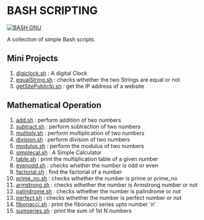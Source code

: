 
#            BASH SCRIPTING



[![BASH GNU](https://img.shields.io/badge/GNU-Bash-green)](https://www.gnu.org/software/bash/)


A collection of simple Bash scripts.



##  Mini Projects

1) [digiclock.sh](Scripts/MiniProjects/digiclock.sh) :  A digital Clock
2) [equalString.sh](Scripts/MiniProjects/equalString.sh) : checks wthether the two Strings are equal or not
3) [getSitePublicIp.sh](Scripts/MiniProjects/getSitePublicIp.sh) : get the IP address of a website

## Mathematical Operation

1) [add.sh](Scripts/Math/add.sh) :  perform addition of two numbers
2) [subtract.sh](Scripts/Math/subtract.sh) :  perform subtraction of two numbers
3) [multiply.sh](Scripts/Math/multiply.sh) : perform multiplication of two numbers
4) [division.sh](Scripts/Math/division.sh) : perform division of two numbers
5) [modulus.sh](Scripts/Math/modulus.sh) : perform the modulus of two numbers
6) [simplecal.sh](Scripts/Math/simplecal.sh) : A Simple Calculator
7) [table.sh](Scripts/Math/table.sh) : print the multiplication table of a given number
8) [evenodd.sh](Scripts/Math/evenodd.sh) : checks whether the number is odd or even
9) [factorial.sh](Scripts/Math/factorial.sh) : find the factorial of a number
10) [prime_no.sh](Scripts/Math/prime.sh) : checks wthether the number is prime or prime_no
11) [armstrong.sh](Scripts/Math/armstrong.sh) : checks wthether the number is Armstrong number or not
12) [palindrome.sh](Scripts/Math/palindrome.sh) : checks wthether the number is palindrome or not
13) [perfect.sh](Scripts/Math/perfect.sh) : checks wthether the number is perfect number or not
14) [fibonacci.sh](Scripts/Math/fibonacci.sh) : print the fibonacci series upto number 'n' 
15) [sumseries.sh](Scripts/Math/sumseries) : print the sum of 1st N numbers